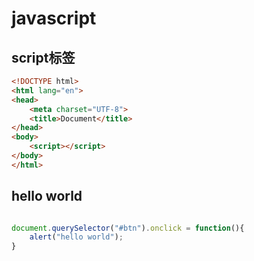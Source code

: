 # javascript

## script标签

``` html
<!DOCTYPE html>
<html lang="en">
<head>
    <meta charset="UTF-8">
    <title>Document</title>
</head>
<body>
    <script></script>
</body>
</html>
```

## hello world

``` javascript

document.querySelector("#btn").onclick = function(){
    alert("hello world");
}

```
